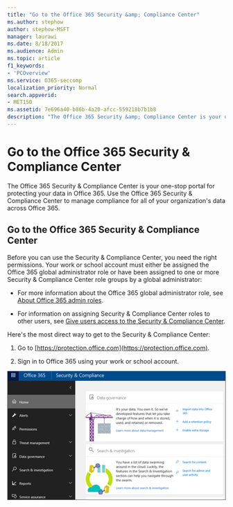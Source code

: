 ```yaml
---
title: "Go to the Office 365 Security &amp; Compliance Center"
ms.author: stephow
author: stephow-MSFT
manager: laurawi
ms.date: 8/18/2017
ms.audience: Admin
ms.topic: article
f1_keywords:
- 'PCOverview'
ms.service: O365-seccomp
localization_priority: Normal
search.appverid:
- MET150
ms.assetid: 7e696a40-b86b-4a20-afcc-559218b7b1b8
description: "The Office 365 Security &amp; Compliance Center is your one-stop portal for protecting your data in Office 365. Use the Office 365 Security &amp; Compliance Center to manage compliance for all of your organization's data across Office 365."
---
```


# Go to the Office 365 Security &amp; Compliance Center

The Office 365 Security &amp; Compliance Center is your one-stop portal for protecting your data in Office 365. Use the Office 365 Security &amp; Compliance Center to manage compliance for all of your organization's data across Office 365.
  
## Go to the Office 365 Security &amp; Compliance Center

Before you can use the Security &amp; Compliance Center, you need the right permissions. Your work or school account must either be assigned the Office 365 global administrator role or have been assigned to one or more Security &amp; Compliance Center role groups by a global administrator:
  
- For more information about the Office 365 global administrator role, see [About Office 365 admin roles](https://support.office.com/article/da585eea-f576-4f55-a1e0-87090b6aaa9d). 
    
- For information on assigning Security &amp; Compliance Center roles to other users, see [Give users access to the Security &amp; Compliance Center](grant-access-to-the-security-and-compliance-center.md).
    
Here's the most direct way to get to the Security &amp; Compliance Center:
  
1. Go to [https://protection.office.com](https://protection.office.com).
    
2. Sign in to Office 365 using your work or school account.
    
![Office 365 Security &amp; Compliance Center home page](media/f1d35324-ac44-4f59-96a7-b11767b43201.png)
  


